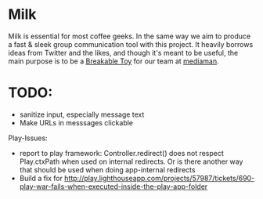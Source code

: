 Milk
====
Milk is essential for most coffee geeks.
In the same way we aim to produce a fast & sleek group communication tool with this project.
It heavily borrows ideas from Twitter and the likes, and though it's meant to be useful,
the main purpose is to be a [Breakable Toy](http://apprenticeship-patterns.labs.oreilly.com/ch05.html#breakable_toys)
for our team at [mediaman](http://mediaman.de).


TODO:
====
* sanitize input, especially message text
* Make URLs in messsages clickable


Play-Issues:
* report to play framework: Controller.redirect() does not respect Play.ctxPath when used on internal redirects. Or is there another way that should be used when doing app-internal redirects
* Build a fix for http://play.lighthouseapp.com/projects/57987/tickets/690-play-war-fails-when-executed-inside-the-play-app-folder
